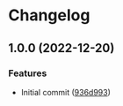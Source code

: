 # Changelog

## 1.0.0 (2022-12-20)


### Features

* Initial commit ([936d993](https://github.com/developerrowan/therun/commit/936d9938d368a0b17b27fd8df10d2274b72ae103))
